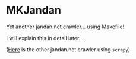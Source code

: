 MKJandan
=======

Yet another jandan.net crawler... using Makefile!

I will explain this in detail later...

([Here](https://github.com/blahgeek/jandan_ooxx) is the other jandan.net crawler using `scrapy`)
